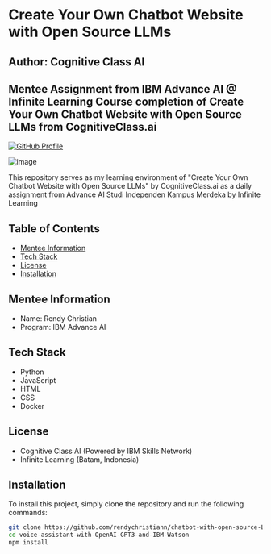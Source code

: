 # Create Your Own Chatbot Website with Open Source LLMs
## Author: Cognitive Class AI
## Mentee Assignment from IBM Advance AI @ Infinite Learning Course completion of Create Your Own Chatbot Website with Open Source LLMs from CognitiveClass.ai

[![GitHub Profile](https://img.shields.io/badge/GitHub-Profile-green)](https://github.com/rendychristiann)

![image](https://github.com/rendychristiann/chatbot-with-open-source-LLMs/assets/78911479/ac01b4e5-53a4-48dd-9a14-705577c06957)

This repository serves as my learning environment of "Create Your Own Chatbot Website with Open Source LLMs" by CognitiveClass.ai as a daily assignment from Advance AI Studi Independen Kampus Merdeka by Infinite Learning

## Table of Contents
- [Mentee Information](#Mentee-Information)
- [Tech Stack](#Tech-Stack)
- [License](#license)
- [Installation](#Installation)

## Mentee Information
- Name: Rendy Christian
- Program: IBM Advance AI

## Tech Stack
* Python
* JavaScript
* HTML
* CSS
* Docker

## License
- Cognitive Class AI (Powered by IBM Skills Network)
- Infinite Learning (Batam, Indonesia)

## Installation
To install this project, simply clone the repository and run the following commands:

```bash
git clone https://github.com/rendychristiann/chatbot-with-open-source-LLMs.git
cd voice-assistant-with-OpenAI-GPT3-and-IBM-Watson
npm install
